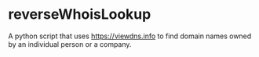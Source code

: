 # reverseWhoisLookup
A python script that uses https://viewdns.info to find domain names owned by an individual person or a company.
